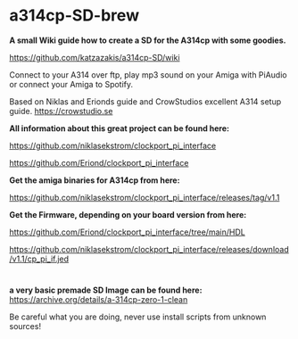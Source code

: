 # a314cp-SD-brew
**A small Wiki guide how to create a SD for the A314cp with some goodies.**

https://github.com/katzazakis/a314cp-SD/wiki

Connect to your A314 over ftp, play mp3 sound on your Amiga with PiAudio or connect your Amiga to Spotify.

Based on Niklas and Erionds guide and CrowStudios excellent A314 setup guide. https://crowstudio.se

**All information about this great project can be found here:**

https://github.com/niklasekstrom/clockport_pi_interface

https://github.com/Eriond/clockport_pi_interface

**Get the amiga binaries for A314cp from here:**

https://github.com/niklasekstrom/clockport_pi_interface/releases/tag/v1.1

**Get the Firmware, depending on your board version from here:**

https://github.com/Eriond/clockport_pi_interface/tree/main/HDL

https://github.com/niklasekstrom/clockport_pi_interface/releases/download/v1.1/cp_pi_if.jed
#
**a very basic premade SD Image can be found here:**
https://archive.org/details/a-314cp-zero-1-clean

Be careful what you are doing, never use install scripts from unknown sources!
